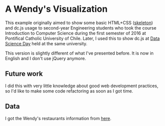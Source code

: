 # A Wendy's Visualization
This example originally aimed to show some basic HTML+CSS ([skeleton](http://getskeleton.com/)) and dc.js usage to second-year Engineering students who took the course Introduction to Computer Science during the first semester of 2016 at Pontifical Catholic University of Chile. Later, I used this to show dc.js at [Data Science Day](https://github.com/PUC-SocVis/DataScience-Day1) held at the same university. 

This version is slightly different of what I've presented before. It is now in English and I don't use jQuery anymore.



## Future work

I did this with very little knowledge about good web development practices, so I'd like to make some code refactoring as soon as I got time.



## Data

I got the Wendy's restaurants information from [here](https://github.com/natashadecoste/JavaGraphing/blob/master/data/wendys.csv).